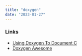 ```yaml
---
title: "doxygen"
date: "2023-01-27"
---
```


### Links
- [Using Doxygen To Document C](https://embeddedinventor.com/guide-to-configure-doxygen-to-document-c-source-code-for-beginners/)
- [Doxygen Awesome](https://jothepro.github.io/doxygen-awesome-css/index.html)